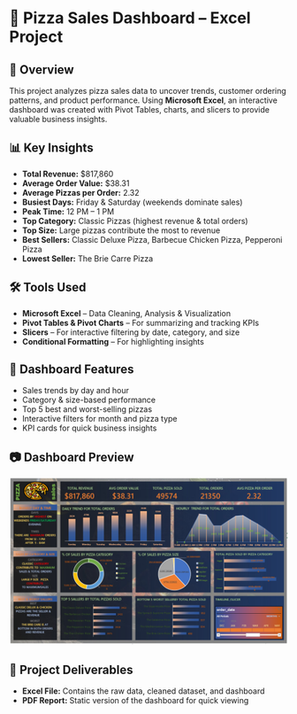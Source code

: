 # 🍕 Pizza Sales Dashboard – Excel Project

## 📌 Overview
This project analyzes pizza sales data to uncover trends, customer ordering patterns, and product performance. Using **Microsoft Excel**, an interactive dashboard was created with Pivot Tables, charts, and slicers to provide valuable business insights.

## 📊 Key Insights
- **Total Revenue:** $817,860
- **Average Order Value:** $38.31
- **Average Pizzas per Order:** 2.32
- **Busiest Days:** Friday & Saturday (weekends dominate sales)
- **Peak Time:** 12 PM – 1 PM
- **Top Category:** Classic Pizzas (highest revenue & total orders)
- **Top Size:** Large pizzas contribute the most to revenue
- **Best Sellers:** Classic Deluxe Pizza, Barbecue Chicken Pizza, Pepperoni Pizza
- **Lowest Seller:** The Brie Carre Pizza

## 🛠 Tools Used
- **Microsoft Excel** – Data Cleaning, Analysis & Visualization
- **Pivot Tables & Pivot Charts** – For summarizing and tracking KPIs
- **Slicers** – For interactive filtering by date, category, and size
- **Conditional Formatting** – For highlighting insights

## 📌 Dashboard Features
- Sales trends by day and hour
- Category & size-based performance
- Top 5 best and worst-selling pizzas
- Interactive filters for month and pizza type
- KPI cards for quick business insights

## 📷 Dashboard Preview
![Pizza Sales Dashboard](Screenshot%202025-08-14%20184708.png)

## 📁 Project Deliverables
- **Excel File:** Contains the raw data, cleaned dataset, and dashboard
- **PDF Report:** Static version of the dashboard for quick viewing
